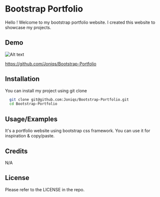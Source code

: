 
# Bootstrap Portfolio

Hello ! Welcome to my bootstrap portfolio website. I created this website to showcase my projects.


## Demo
![Alt text](/assets/images/jonatan-kwiatkowski-portfolio-bootstrap-website.png "Bootstrap Portfolio")

https://github.com/Joniqs/Bootstrap-Portfolio
## Installation

You can install my project using git clone

```bash
  git clone git@github.com:Joniqs/Bootstrap-Portfolio.git
  cd Bootstrap-Portfolio
```
    
## Usage/Examples

It's a portfolio website using bootstrap css framework. You can use it for inspiration & copy/paste.


## Credits

N/A
## License

Please refer to the LICENSE in the repo.

